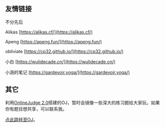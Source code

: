 ## 友情链接

不分先后

Alikas [https://alikas.cf/](https://alikas.cf/)

Apeng [https://apeng.fun/](https://apeng.fun/)

obliviate [https://cp32.github.io/](https://cp32.github.io/)

小白 [https://wulidecade.cn/](https://wulidecade.cn/)

小涵的笔记 [https://gardevoir.yoga/](https://gardevoir.yoga/)

## 其它
利用[OnlineJudge 2.0](https://github.com/QingdaoU/OnlineJudge)搭建的OJ，暂时会镜像一些深大的练习题给大家玩，如果你有题目想共享，可以联系我。

[点此跳转至OJ](https://oj.52szu.tech/)。
